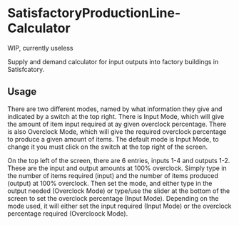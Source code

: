 # SatisfactoryProductionLine-Calculator
WIP, currently useless


Supply and demand calculator for input outputs into factory buildings in Satisfcatory.



## Usage
There are two different modes, named by what information they give and indicated by a switch at the top right.
There is Input Mode, which will give the amount of item input required at ay given overclock percentage.
There is also Overclock Mode, which will give the required overclock percentage to produce a given amount of items.
The default mode is Input Mode, to change it you must click on the switch at the top right of the screen.

On the top left of the screen, there are 6 entries, inputs 1-4 and outputs 1-2. These are the input and output amounts at 100% overclock.
Simply type in the number of items required (input) and the number of items produced (output) at 100% overclock.
Then set the mode, and either type in the output needed (Overclock Mode) or type/use the slider at the bottom of the screen to set the overclock percentage (Input Mode).
Depending on the mode used, it will either set the input required (Input Mode) or the overclock percentage required (Overcloock Mode).
